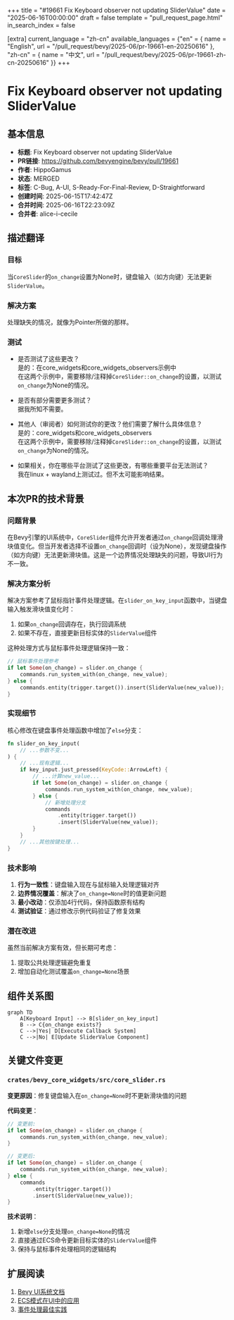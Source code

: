 +++
title = "#19661 Fix Keyboard observer not updating SliderValue"
date = "2025-06-16T00:00:00"
draft = false
template = "pull_request_page.html"
in_search_index = false

[extra]
current_language = "zh-cn"
available_languages = {"en" = { name = "English", url = "/pull_request/bevy/2025-06/pr-19661-en-20250616" }, "zh-cn" = { name = "中文", url = "/pull_request/bevy/2025-06/pr-19661-zh-cn-20250616" }}
+++

# Fix Keyboard observer not updating SliderValue

## 基本信息
- **标题**: Fix Keyboard observer not updating SliderValue
- **PR链接**: https://github.com/bevyengine/bevy/pull/19661
- **作者**: HippoGamus
- **状态**: MERGED
- **标签**: C-Bug, A-UI, S-Ready-For-Final-Review, D-Straightforward
- **创建时间**: 2025-06-15T17:42:47Z
- **合并时间**: 2025-06-16T22:23:09Z
- **合并者**: alice-i-cecile

## 描述翻译
### 目标

当`CoreSlider`的`on_change`设置为None时，键盘输入（如方向键）无法更新`SliderValue`。

### 解决方案

处理缺失的情况，就像为Pointer所做的那样。

### 测试

- 是否测试了这些更改？  
是的：在core_widgets和core_widgets_observers示例中  
在这两个示例中，需要移除/注释掉`CoreSlider::on_change`的设置，以测试`on_change`为None的情况。

- 是否有部分需要更多测试？  
据我所知不需要。

- 其他人（审阅者）如何测试你的更改？他们需要了解什么具体信息？  
是的：core_widgets和core_widgets_observers  
在这两个示例中，需要移除/注释掉`CoreSlider::on_change`的设置，以测试`on_change`为None的情况。

- 如果相关，你在哪些平台测试了这些更改，有哪些重要平台无法测试？  
我在linux + wayland上测试过。但不太可能影响结果。

## 本次PR的技术背景

### 问题背景
在Bevy引擎的UI系统中，`CoreSlider`组件允许开发者通过`on_change`回调处理滑块值变化。但当开发者选择不设置`on_change`回调时（设为None），发现键盘操作（如方向键）无法更新滑块值。这是一个边界情况处理缺失的问题，导致UI行为不一致。

### 解决方案分析
解决方案参考了鼠标指针事件处理逻辑。在`slider_on_key_input`函数中，当键盘输入触发滑块值变化时：
1. 如果`on_change`回调存在，执行回调系统
2. 如果不存在，直接更新目标实体的`SliderValue`组件

这种处理方式与鼠标事件处理逻辑保持一致：
```rust
// 鼠标事件处理参考
if let Some(on_change) = slider.on_change {
    commands.run_system_with(on_change, new_value);
} else {
    commands.entity(trigger.target()).insert(SliderValue(new_value));
}
```

### 实现细节
核心修改在键盘事件处理函数中增加了`else`分支：
```rust
fn slider_on_key_input(
    // ...参数不变...
) {
    // ...现有逻辑...
    if key_input.just_pressed(KeyCode::ArrowLeft) {
        // ...计算new_value...
        if let Some(on_change) = slider.on_change {
            commands.run_system_with(on_change, new_value);
        } else {
            // 新增处理分支
            commands
                .entity(trigger.target())
                .insert(SliderValue(new_value));
        }
    }
    // ...其他按键处理...
}
```

### 技术影响
1. **行为一致性**：键盘输入现在与鼠标输入处理逻辑对齐
2. **边界情况覆盖**：解决了`on_change=None`时的值更新问题
3. **最小改动**：仅添加4行代码，保持函数原有结构
4. **测试验证**：通过修改示例代码验证了修复效果

### 潜在改进
虽然当前解决方案有效，但长期可考虑：
1. 提取公共处理逻辑避免重复
2. 增加自动化测试覆盖`on_change=None`场景

## 组件关系图

```mermaid
graph TD
    A[Keyboard Input] --> B[slider_on_key_input]
    B --> C{on_change exists?}
    C -->|Yes| D[Execute Callback System]
    C -->|No| E[Update SliderValue Component]
```

## 关键文件变更

### `crates/bevy_core_widgets/src/core_slider.rs`
**变更原因**：修复键盘输入在`on_change=None`时不更新滑块值的问题

**代码变更**：
```rust
// 变更前:
if let Some(on_change) = slider.on_change {
    commands.run_system_with(on_change, new_value);
}

// 变更后:
if let Some(on_change) = slider.on_change {
    commands.run_system_with(on_change, new_value);
} else {
    commands
        .entity(trigger.target())
        .insert(SliderValue(new_value));
}
```

**技术说明**：
1. 新增`else`分支处理`on_change=None`的情况
2. 直接通过ECS命令更新目标实体的`SliderValue`组件
3. 保持与鼠标事件处理相同的逻辑结构

## 扩展阅读
1. [Bevy UI系统文档](https://bevyengine.org/learn/book/getting-started/ui/)
2. [ECS模式在UI中的应用](https://github.com/bevyengine/bevy/blob/main/docs/plugins_guidelines.md)
3. [事件处理最佳实践](https://bevy-cheatbook.github.io/programming/events.html)